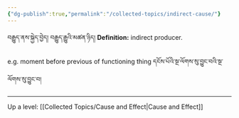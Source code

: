 ```yaml
---
{"dg-publish":true,"permalink":"/collected-topics/indirect-cause/"}
---
```


བརྒྱུད་ནས་སྐྱེད་བྱེད། བརྒྱུད་རྒྱུའི་མཚན་ཉིད།
**Definition:** indirect producer.

e.g. moment before previous of functioning thing དངོས་པོའི་སྔ་ལོགས་སུ་བྱུང་བའི་སྔ་ལོགས་སུ་བྱུང་བ།





---
Up a level: [[Collected Topics/Cause and Effect\|Cause and Effect]]
